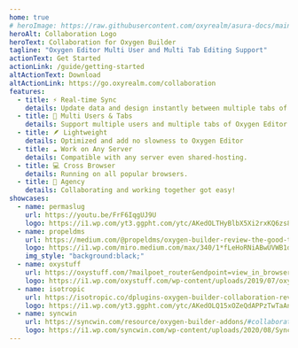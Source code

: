 ```yaml
---
home: true
# heroImage: https://raw.githubusercontent.com/oxyrealm/asura-docs/main/docs/logo.svg
heroAlt: Collaboration Logo
heroText: Collaboration for Oxygen Builder
tagline: "Oxygen Editor Multi User and Multi Tab Editing Support"
actionText: Get Started
actionLink: /guide/getting-started
altActionText: Download
altActionLink: https://go.oxyrealm.com/collaboration
features:
  - title: ⚡️ Real-time Sync
    details: Update data and design instantly between multiple tabs of Oxygen Editor.
  - title: 🧑 Multi Users & Tabs
    details: Support multiple users and multiple tabs of Oxygen Editor simultaneously.
  - title: 🪶 Lightweight
    details: Optimized and add no slowness to Oxygen Editor
  - title: ☁️ Work on Any Server
    details: Compatible with any server even shared-hosting.
  - title: 💻 Cross Browser
    details: Running on all popular browsers. 
  - title: 🏢 Agency
    details: Collaborating and working together got easy!
showcases:
  - name: permaslug
    url: https://youtu.be/FrF6IqgUJ9U
    logo: https://i1.wp.com/yt3.ggpht.com/ytc/AKedOLTHyBlbX5Xi2rxKQ6zs8rQYsiVxr2m_L8IHU6zhLA=s800-c-k-c0x00ffffff-no-rj?ssl=1
  - name: propeldms
    url: https://medium.com/@propeldms/oxygen-builder-review-the-good-the-bad-and-the-competition-66e1978121da
    logo: https://i1.wp.com/miro.medium.com/max/340/1*fLeHoRNiABwUVWB1dKwP3A.png?ssl=1
    img_style: "background:black;"
  - name: oxystuff
    url: https://oxystuff.com/?mailpoet_router&endpoint=view_in_browser&action=view&data=WzE5LCI0NDc0MGE2NWE1OGQiLDYxNSwidThjN3J4cTIyb2c4NG9jZ2trZ2cwY2dnb3djYzAwb3ciLDE2LDBd
    logo: https://i1.wp.com/oxystuff.com/wp-content/uploads/2019/07/oxystuff-logo.jpg?ssl=1
  - name: isotropic
    url: https://isotropic.co/dplugins-oxygen-builder-collaboration-review/
    logo: https://i1.wp.com/yt3.ggpht.com/ytc/AKedOLQ15xOZeQdAPPzTwTaAnS_YDwg2zxrbTzDiyivd=s800-c-k-c0x00ffffff-no-rj?ssl=1
  - name: syncwin
    url: https://syncwin.com/resource/oxygen-builder-addons/#collaboration
    logo: https://i1.wp.com/syncwin.com/wp-content/uploads/2020/08/SyncWin-Logo-Colored-500x90-1.png?ssl=1
---
```

